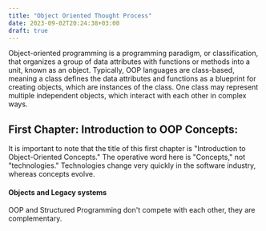 ```yaml
---
title: "Object Oriented Thought Process"
date: 2023-09-02T20:24:38+03:00
draft: true
---
```


Object-oriented programming is a programming paradigm, or classification, that organizes a group of data attributes with functions or methods into a unit, known as an object. Typically, OOP languages are class-based, meaning a class defines the data attributes and functions as a blueprint for creating objects, which are instances of the class. One class may represent multiple independent objects, which interact with each other in complex ways.

## First Chapter: Introduction to OOP Concepts:
  
It is important to note that the title of this first chapter is "Introduction to Object-Oriented Concepts." The operative word here is "Concepts," not "technologies." Technologies change very quickly in the software industry, whereas concepts evolve.

#### Objects and Legacy systems
OOP and Structured Programming don't compete with each other, they are complementary.


